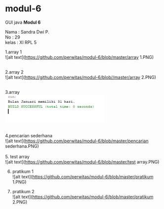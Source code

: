 # modul-6
GUI java 
<b> Modul 6 </b>

Nama : Sandra Dwi P.<br>
No   : 29<br>
kelas : XI RPL 5<br>

1.array 1 <br>
![alt text](https://github.com/perwitas/modul-6/blob/master/array 1.PNG)<br>
<br>

2.array 2<br>
![alt text](https://github.com/perwitas/modul-6/blob//master/array 2.PNG)<br>
<br>

3.array<br>
![alt text](https://github.com/perwitas/modul-6/blob/master/array.PNG)<br>
<br>

4.pencarian sederhana <br>
![alt text](https://github.com/perwitas/modul-6/blob/master/pencarian sederhana.PNG)<br>
<br>
5. test array <br>
![alt text](https://github.com/perwitas/modul-6/blob/master/test array.PNG)<br>

6. pratikum 1<br>
![alt text](https://github.com/perwitas/modul-6/blob/master/pratikum 1.PNG)<br>

7. pratikum 2 <br>
![alt text](https://github.com/perwitas/modul-6/blob/master/pratikum 2.PNG)<br>
